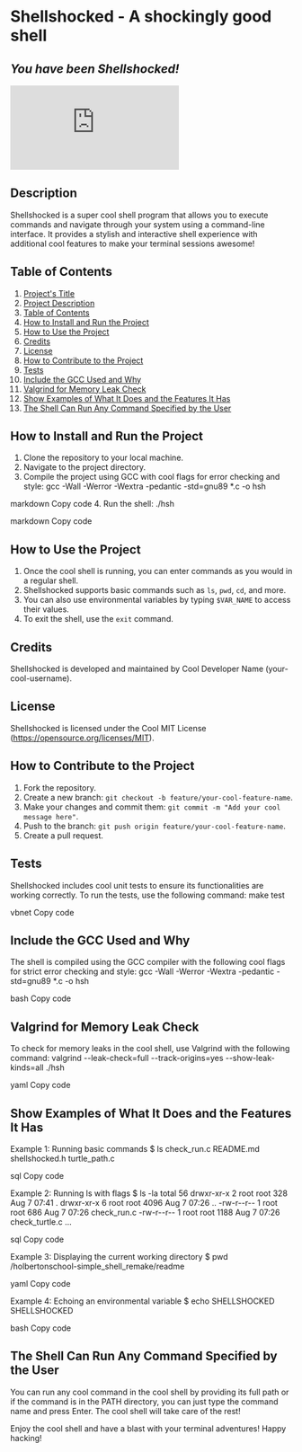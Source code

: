 # Shellshocked - A shockingly good shell
## _You have been Shellshocked!_
![](https://github.com/TravisAdamson/holbertonschool-simple_shell/blob/ad4ed1eaa6b0e5c823c563209451dc6cacc5fcaa/README.md)


## Description
Shellshocked is a super cool shell program that allows you to execute commands and navigate through your system using a command-line interface. It provides a stylish and interactive shell experience with additional cool features to make your terminal sessions awesome!

## Table of Contents
1. [Project's Title](#projects-title)
2. [Project Description](#project-description)
3. [Table of Contents](#table-of-contents)
4. [How to Install and Run the Project](#how-to-install-and-run-the-project)
5. [How to Use the Project](#how-to-use-the-project)
6. [Credits](#credits)
7. [License](#license)
8. [How to Contribute to the Project](#how-to-contribute-to-the-project)
9. [Tests](#tests)
10. [Include the GCC Used and Why](#include-the-gcc-used-and-why)
11. [Valgrind for Memory Leak Check](#valgrind-for-memory-leak-check)
12. [Show Examples of What It Does and the Features It Has](#show-examples-of-what-it-does-and-the-features-it-has)
13. [The Shell Can Run Any Command Specified by the User](#the-shell-can-run-any-command-specified-by-the-user)
## How to Install and Run the Project
1. Clone the repository to your local machine.
2. Navigate to the project directory.
3. Compile the project using GCC with cool flags for error checking and style:
gcc -Wall -Werror -Wextra -pedantic -std=gnu89 *.c -o hsh

markdown
Copy code
4. Run the shell:
./hsh

markdown
Copy code

## How to Use the Project
1. Once the cool shell is running, you can enter commands as you would in a regular shell.
2. Shellshocked supports basic commands such as `ls`, `pwd`, `cd`, and more.
3. You can also use environmental variables by typing `$VAR_NAME` to access their values.
4. To exit the shell, use the `exit` command.

## Credits
Shellshocked is developed and maintained by Cool Developer Name (your-cool-username).

## License
Shellshocked is licensed under the Cool MIT License (https://opensource.org/licenses/MIT).

## How to Contribute to the Project
1. Fork the repository.
2. Create a new branch: `git checkout -b feature/your-cool-feature-name`.
3. Make your changes and commit them: `git commit -m "Add your cool message here"`.
4. Push to the branch: `git push origin feature/your-cool-feature-name`.
5. Create a pull request.

## Tests
Shellshocked includes cool unit tests to ensure its functionalities are working correctly. To run the tests, use the following command:
make test

vbnet
Copy code

## Include the GCC Used and Why
The shell is compiled using the GCC compiler with the following cool flags for strict error checking and style:
gcc -Wall -Werror -Wextra -pedantic -std=gnu89 *.c -o hsh

bash
Copy code

## Valgrind for Memory Leak Check
To check for memory leaks in the cool shell, use Valgrind with the following command:
valgrind --leak-check=full --track-origins=yes --show-leak-kinds=all ./hsh

yaml
Copy code

## Show Examples of What It Does and the Features It Has
Example 1: Running basic commands
$ ls
check_run.c README.md shellshocked.h turtle_path.c

sql
Copy code

Example 2: Running ls with flags
$ ls -la
total 56
drwxr-xr-x 2 root root 328 Aug 7 07:41 .
drwxr-xr-x 6 root root 4096 Aug 7 07:26 ..
-rw-r--r-- 1 root root 686 Aug 7 07:26 check_run.c
-rw-r--r-- 1 root root 1188 Aug 7 07:26 check_turtle.c
...

sql
Copy code

Example 3: Displaying the current working directory
$ pwd
/holbertonschool-simple_shell_remake/readme

yaml
Copy code

Example 4: Echoing an environmental variable
$ echo SHELLSHOCKED
SHELLSHOCKED

bash
Copy code

## The Shell Can Run Any Command Specified by the User
You can run any cool command in the cool shell by providing its full path or if the command is in the PATH directory, you can just type the command name and press Enter. The cool shell will take care of the rest!

Enjoy the cool shell and have a blast with your terminal adventures! Happy hacking!


